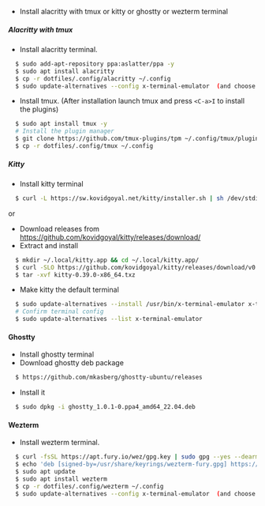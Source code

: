 
* Install alacritty with tmux or kitty or ghostty or wezterm terminal 

##### Alacritty with tmux

* Install alacritty terminal. 
~~~bash
  $ sudo add-apt-repository ppa:aslatter/ppa -y
  $ sudo apt install alacritty
  $ cp -r dotfiles/.config/alacritty ~/.config
  $ sudo update-alternatives --config x-terminal-emulator  (and choose alacritty in the options)
~~~
* Install tmux. (After installation launch tmux and press `<C-a>I` to install the plugins)
~~~bash
  $ sudo apt install tmux -y
  # Install the plugin manager
  $ git clone https://github.com/tmux-plugins/tpm ~/.config/tmux/plugins/tpm
  $ cp -r dotfiles/.config/tmux ~/.config
~~~

##### Kitty
* Install kitty terminal
~~~bash
  $ curl -L https://sw.kovidgoyal.net/kitty/installer.sh | sh /dev/stdin
~~~
or 

* Download releases from https://github.com/kovidgoyal/kitty/releases/download/
* Extract and install
~~~bash
  $ mkdir ~/.local/kitty.app && cd ~/.local/kitty.app/
  $ curl -SLO https://github.com/kovidgoyal/kitty/releases/download/v0.39.0/kitty-0.39.0-x86_64.txz
  $ tar -xvf kitty-0.39.0-x86_64.txz
~~~
* Make kitty the default terminal
~~~bash
  $ sudo update-alternatives --install /usr/bin/x-terminal-emulator x-terminal-emulator /home/narayan/.local/kitty.app/bin/kitty 100
  # Confirm terminal config
  $ sudo update-alternatives --list x-terminal-emulator 
~~~


#### Ghostty
* Install ghostty terminal
* Download ghostty deb package
~~~bash
  $ https://github.com/mkasberg/ghostty-ubuntu/releases
~~~
* Install it
~~~bash
  $ sudo dpkg -i ghostty_1.0.1-0.ppa4_amd64_22.04.deb
~~~

#### Wezterm

* Install wezterm terminal.
~~~bash
  $ curl -fsSL https://apt.fury.io/wez/gpg.key | sudo gpg --yes --dearmor -o /usr/share/keyrings/wezterm-fury.gpg
  $ echo 'deb [signed-by=/usr/share/keyrings/wezterm-fury.gpg] https://apt.fury.io/wez/ * *' | sudo tee /etc/apt/sources.list.d/wezterm.list
  $ sudo apt update
  $ sudo apt install wezterm
  $ cp -r dotfiles/.config/wezterm ~/.config
  $ sudo update-alternatives --config x-terminal-emulator  (and choose wezterm in the options)
~~~


